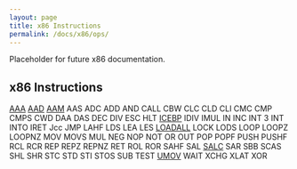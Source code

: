 ```yaml
---
layout: page
title: x86 Instructions
permalink: /docs/x86/ops/
---
```


Placeholder for future x86 documentation.

x86 Instructions
---

[AAA](AAA/)
[AAD](AAD/)
[AAM](AAM/)
AAS
ADC
ADD
AND
CALL
CBW
CLC
CLD
CLI
CMC
CMP
CMPS
CWD
DAA
DAS
DEC
DIV
ESC
HLT
[ICEBP](ICEBP/)
IDIV
IMUL
IN
INC
INT 3
INT
INTO
IRET
Jcc
JMP
LAHF
LDS
LEA
LES
[LOADALL](LOADALL/)
LOCK
LODS
LOOP
LOOPZ
LOOPNZ
MOV
MOVS
MUL
NEG
NOP
NOT
OR
OUT
POP
POPF
PUSH
PUSHF
RCL
RCR
REP
REPZ
REPNZ
RET
ROL
ROR
SAHF
SAL
[SALC](SALC/)
SAR
SBB
SCAS
SHL
SHR
STC
STD
STI
STOS
SUB
TEST
[UMOV](UMOV/)
WAIT
XCHG
XLAT
XOR
